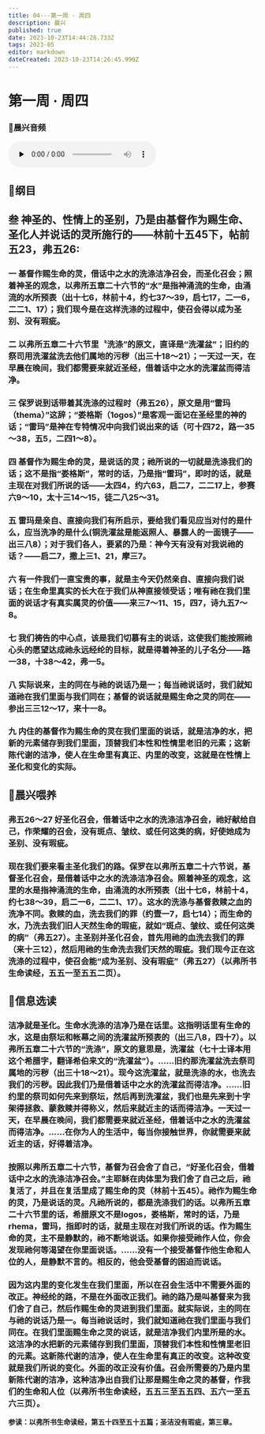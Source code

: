 ```yaml
---
title: 04---第一周 · 周四
description: 晨兴
published: true
date: 2023-10-23T14:44:28.733Z
tags: 2023-05
editor: markdown
dateCreated: 2023-10-23T14:26:45.990Z
---
```


# 第一周 · 周四
### 🎵晨兴音频
<audio id="audio" controls="" preload="none" >
      <source id="mp3" src="/2023-05/week1/week1day1.mp3">
</audio>

## 📖纲目

## 叁 神圣的、性情上的圣别，乃是由基督作为赐生命、圣化人并说话的灵所施行的——林前十五45下，帖前五23，弗五26:

### 一  基督作赐生命的灵，借话中之水的洗涤洁净召会，而圣化召会；照着神圣的观念，以弗所五章二十六节的“水”是指神涌流的生命，由涌流的水所预表（出十七6，林前十4，约七37～39，启七17，二一6，二二1、17）；我们现今是在这样洗涤的过程中，使召会得以成为圣别、没有瑕疵。

### 二  以弗所五章二十六节里〝洗涤”的原文，直译是“洗濯盆”；旧约的祭司用洗濯盆洗去他们属地的污秽（出三十18～21）；一天过一天，在早晨在晚间，我们都需要来就近圣经，借着话中之水的洗濯盆而得洁净。

### 三  保罗说到话带着其洗涤的过程时（弗五26），原文是用“雷玛（thema）”这辞；“娄格斯（1ogos）”是客观一面记在圣经里的神的话；“雷玛”是神在专特情况中向我们说出来的话（可十四72，路一35～38，五5，二四1～8）。

### 四  基督作为赐生命的灵，是说话的灵；祂所说的一切就是洗涤我们的话；这不是指“娄格斯”，常时的话，乃是指“雷玛”，即时的话，就是主现在对我们所说的话——太四4，约六63，启二7，二二17上，参赛六9～10，太十三14～15，徒二八25～31。

### 五  雷玛是亲自、直接向我们有所启示，要给我们看见应当对付的是什么，应当洗净的是什么(铜洗濯盆是能返照人、暴露人的一面镜子——出三八8）；对于我们各人，要紧的乃是：神今天有没有对我说祂的话？——启二7，撒上三1、21，摩三7。

### 六  有一件我们一直宝贵的事，就是主今天仍然亲自、直接向我们说话；在生命里真实的长大在于我们从神直接领受话；唯有祂在我们里面的说话才有真实属灵的价值——来三7～11、15，四7，诗九五7～8。

### 七  我们祷告的中心点，该是我们切慕有主的说话，这使我们能按照祂心头的愿望达成祂永远经纶的目标，就是得着神圣的儿子名分——路一38，十38～42，弗一5。

### 八  实际说来，主的同在与祂的说话乃是一；每当祂说话时，我们就知道祂在我们里面与我们同在；基督的说话就是赐生命之灵的同在——参出三三12～17，来十一8。

### 九  内住的基督作为赐生命的灵在我们里面的说话，就是洁净的水，把新的元素储存到我们里面，顶替我们本性和性情里老旧的元素；这新陈代谢的洁净，使人在生命里有真正、内里的改变，这就是在性情上圣化和变化的实际。

## 📖晨兴喂养

### **弗五26～27    好圣化召会，借着话中之水的洗涤洁净召会，祂好献给自己，作荣耀的召会，没有斑点、皱纹、或任何这类的病，好使她成为圣别、没有瑕疵。**

### 现在我们要来看主圣化我们的路。保罗在以弗所五章二十六节说，基督圣化召会，是借着话中之水的洗涤洁净召会。照着神圣的观念，这里的水是指神涌流的生命，由涌流的水所预表（出十七6，林前十4，约七38～39，启二一6，二二1、17）。这水的洗涤与基督救赎之血的洗净不同。救赎的血，洗去我们的罪（约壹一7，启七14）；而生命的水，乃洗去我们旧人天然生命的瑕疵，就如“斑点、皱纹、或任何这类的病”（弗五27）。主圣别并圣化召会，首先用祂的血洗去我们的罪（来十三12），然后用祂的生命洗去我们天然的瑕疵。我们现今正在这洗涤的过程中，使召会能“成为圣别、没有瑕疵”（弗五27）（以弗所书生命读经，五五一至五五二页）。

## 📖信息选读

### 洁净就是圣化。生命水洗涤的洁净乃是在话里。这指明话里有生命的水，这是由祭坛和帐幕之间的洗濯盆所预表的（出三八8，四十7）。以弗所五章二十六节的“洗涤”，原文的意思是，洗濯盆（七十士译本用这个希腊字，翻译希伯来文的“洗濯盆”）。……旧约那洗濯盆洗去祭司属地的污秽（出三十18～21）。现今这洗濯盆，就是洗涤的水，也洗去我们的污秽。因此我们乃是借着话中之水的洗濯盆而得洁净。……旧约里的祭司如何先来到祭坛，然后再到洗濯盆，我们也是先来到十字架得拯救、蒙救赎并得称义，然后来就近主的话而得洁净。一天过一天，在早晨在晚间，我们都需要来就近圣经，借着话中之水的洗濯盆而得洁净。……在你为人的生活中，每当你接触世界，你就需要来就近主的话，好得着洁净。

### 按照以弗所五章二十六节，基督为召会舍了自己，“好圣化召会，借着话中之水的洗涤洁净召会。”主耶稣在肉体里为我们舍了自己之后，祂复活了，并且在复活里成了赐生命的灵（林前十五45）。祂作为赐生命的灵，乃是说话的灵。凡祂所说的，都是洗涤我们的话。以弗所五章二十六节里的话，希腊原文不是logos，娄格斯，常时的话，乃是rhema，雷玛，指即时的话，就是主现在对我们所说的话。作为赐生命的灵，主不是静默的，祂不断地说话。如果你接受祂作人位，你会发现祂何等渴望在你里面说话。……没有一个接受基督作他生命和人位的人，是静默不言的。相反的，他会受基督的困迫而说话。

### 因为这内里的变化发生在我们里面，所以在召会生活中不需要外面的改正。神经纶的路，不是在外面改正我们。祂的路乃是叫基督来为我们舍了自己，然后作赐生命的灵进到我们里面。就实际说，主的同在与祂的说话乃是一。每当祂说话时，我们就知道祂在我们里面与我们同在。在我们里面赐生命之灵的说话，就是洁净我们内里所是的水。这洁净的水把新的元素储存到我们里面，顶替我们本性和性情里老旧的元素。这新陈代谢的洁净，使人在生命里有真正的改变。这种改变就是我们所说的变化。外面的改正没有价值。召会所需要的乃是内里新陈代谢的洁净，这种洁净出自我们让那是赐生命之灵的基督，作我们的生命和人位（以弗所书生命读经，五五三至五五四、五六一至五六三页）。

**参读：以弗所书生命读经，第五十四至五十五篇；圣洁没有瑕疵，第三章。**
<!-- Google tag (gtag.js) -->
<script async src="https://www.googletagmanager.com/gtag/js?id=G-1P8709Z16T"></script>
<script>
  window.dataLayer = window.dataLayer || [];
  function gtag(){dataLayer.push(arguments);}
  gtag('js', new Date());

  gtag('config', 'G-1P8709Z16T');
</script>